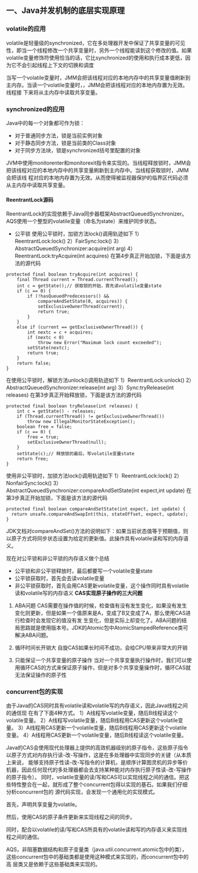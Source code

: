 ## 一、Java并发机制的底层实现原理
### volatile的应用
  volatile是轻量级的synchronized，它在多处理器开发中保证了共享变量的可见性，即当一个线程修改一个共享变量时，另外一个线程能读到这个修改的值。如果
  volatile变量修饰符使用恰当的话，它比synchronized的使用和执行成本更低，因为它不会引起线程上下文的切换和调度
  
  当写一个volatile变量时，JMM会把该线程对应的本地内存中的共享变量值刷新到主内存。当读一个volatile变量时，，JMM会把该线程对应的本地内存置为无效。线程接
  下来将从主内存中读取共享变量。
### synchronized的应用
  Java中的每一个对象都可作为锁：
  * 对于普通同步方法，锁是当前实例对象
  * 对于静态同步方法，锁是当前类的Class对象
  * 对于同步方法块，锁是synchronized括号里配置的对象
  
  JVM中使用monitorenter和monitorexit指令来实现的。当线程释放锁时，JMM会把该线程对应的本地内存中的共享变量刷新到主内存中。当线程获取锁时，JMM会把该线
  程对应的本地内存置为无效。从而使得被监视器保护的临界区代码必须从主内存中读取共享变量。
#### ReentrantLock源码
ReentrantLock的实现依赖于Java同步器框架AbstractQueuedSynchronizer。AQS使用一个整型的volatile变量（命名为state）来维护同步状态。
* 公平锁
使用公平锁时，加锁方法lock()调用轨迹如下
1）ReentrantLock:lock()
2）FairSync:lock()
3）AbstractQueuedSynchronizer:acquire(int arg)
4）ReentrantLock:tryAcquire(int acquires)
在第4步真正开始加锁，下面是该方法的源代码
```
protected final boolean tryAcquire(int acquires) {
    final Thread current = Thread.currentThread();
    int c = getState();// 获取锁的开始，首先读volatile变量state
    if (c == 0) {
        if (!hasQueuedPredecessors() &&
            compareAndSetState(0, acquires)) {
            setExclusiveOwnerThread(current);
            return true;
        }
    }
    else if (current == getExclusiveOwnerThread()) {
        int nextc = c + acquires;
        if (nextc < 0)
            throw new Error("Maximum lock count exceeded");
        setState(nextc);
        return true;
    }
    return false;
}
```
在使用公平锁时，解锁方法unlock()调用轨迹如下
1）ReentrantLock:unlock()
2）AbstractQueuedSynchronizer:release(int arg)
3）Sync:tryRelease(int releases)
在第3步真正开始释放锁，下面是该方法的源代码
```
protected final boolean tryRelease(int releases) {
    int c = getState() - releases;
    if (Thread.currentThread() != getExclusiveOwnerThread())
        throw new IllegalMonitorStateException();
    boolean free = false;
    if (c == 0) {
        free = true;
        setExclusiveOwnerThread(null);
    }
    setState(c);// 释放锁的最后，写volatile变量state
    return free;
}
```
使用非公平锁时，加锁方法lock()调用轨迹如下
1）ReentrantLock:lock()
2）NonfairSync:lock()
3）AbstractQueuedSynchronizer:compareAndSetState(int expect,int update)
在第3步真正开始加锁，下面是该方法的源代码
```
protected final boolean compareAndSetState(int expect, int update) {
  return unsafe.compareAndSwapInt(this, stateOffset, expect, update);
}
```
JDK文档对compareAndSet()方法的说明如下：如果当前状态值等于预期值，则以原子方式将同步状态设置为给定的更新值。此操作具有volatile读和写的内存语义。

现在对公平锁和非公平锁的内存语义做个总结
* 公平锁和非公平锁释放时，最后都要写一个volatile变量state
* 公平锁获取时，首先会去读volatile变量
* 非公平锁获取时，首先会用CAS更新volatile变量，这个操作同时具有volatile读和volatile写的内存语义
**CAS实现原子操作的三大问题**
1. ABA问题
  CAS需要在操作值的时候，检查值有没有发生变化，如果没有发生变化则更新，但是如果一个值原来是A，变成了B又变成了A，那么使用CAS进行检查时会发现它的值没有发
  生变化，但是实际上却变化了。ABA问题的结局思路就是使用版本号。JDK的Atomic包中AtomicStampedReference类可解决ABA问题。

2. 循环时间长开销大
  自旋CAS如果长时间不成功，会给CPU带来非常大的开销

3. 只能保证一个共享变量的原子操作
  当对一个共享变量执行操作时，我们可以使用循环CAS的方式来保证原子操作，但是对多个共享变量操作时，循环CAS就无法保证操作的原子性

### concurrent包的实现
由于Java的CAS同时具有volatile读和volatile写的内存语义，因此Java线程之间的通信现
在有了下面4种方式。
1）A线程写volatile变量，随后B线程读这个volatile变量。
2）A线程写volatile变量，随后B线程用CAS更新这个volatile变量。
3）A线程用CAS更新一个volatile变量，随后B线程用CAS更新这个volatile变量。
4）A线程用CAS更新一个volatile变量，随后B线程读这个volatile变量。

Java的CAS会使用现代处理器上提供的高效机器级别的原子指令，这些原子指令以原子方式对内存执行读-改-写操作，这是在多处理器中实现同步的关键（从本质上来说，
能够支持原子性读-改-写指令的计算机，是顺序计算图灵机的异步等价机器，因此任何现代的多处理器都会去支持某种能对内存执行原子性读-改-写操作的原子指令）。
同时，volatile变量的读/写和CAS可以实现线程之间的通信。把这些特性整合在一起，就形成了整个concurrent包得以实现的基石。如果我们仔细分析concurrent包的
源代码实现，会发现一个通用化的实现模式。

首先，声明共享变量为volatile。

然后，使用CAS的原子条件更新来实现线程之间的同步。

同时，配合以volatile的读/写和CAS所具有的volatile读和写的内存语义来实现线程之间的通信。

AQS，非阻塞数据结构和原子变量类（java.util.concurrent.atomic包中的类），这些concurrent包中的基础类都是使用这种模式来实现的，而concurrent包中的高
层类又是依赖于这些基础类来实现的。
